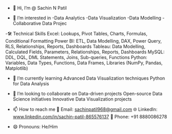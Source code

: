 - 👋 Hi, I’m @ Sachin N Patil

- 👀 I’m interested in
-Data Analytics
-Data Visualization
-Data Modelling
-Collaborative Data Projec

-🛠️ Technical Skills
Excel: Lookups, Pivot Tables, Charts, Formulas, Conditional Formatting
Power BI: ETL, Data Modelling, DAX, Power Query, RLS, Relationships, Reports, Dashboards
Tableau: Data Modelling, Calculated Fields, Parameters, Relationships, Reports, Dashboards
MySQL: DDL, DQL, DML Statements, Joins, Sub-queries, Functions
Python: Variables, Data Types, Functions, Data Frames, Libraries (NumPy, Pandas, Matplotlib)

- 🌱 I’m currently learning
Advanced Data Visualization techniques
Python for Data Analysis

- 💞️ I’m looking to collaborate on
Data-driven projects
Open-source Data Science initiatives
Innovative Data Visualization projects

- 📫 How to reach me
  📧 Email: sachinpatil968@gmail.com
  🌐 LinkedIn: www.linkedin.com/in/sachin-patil-865576137
  📱 Phone: +91 8880086278
- 😄 Pronouns:
  He/Him


<!---
sachinpatil968/sachinpatil968 is a ✨ special ✨ repository because its `README.md` (this file) appears on your GitHub profile.
You can click the Preview link to take a look at your changes.
--->
